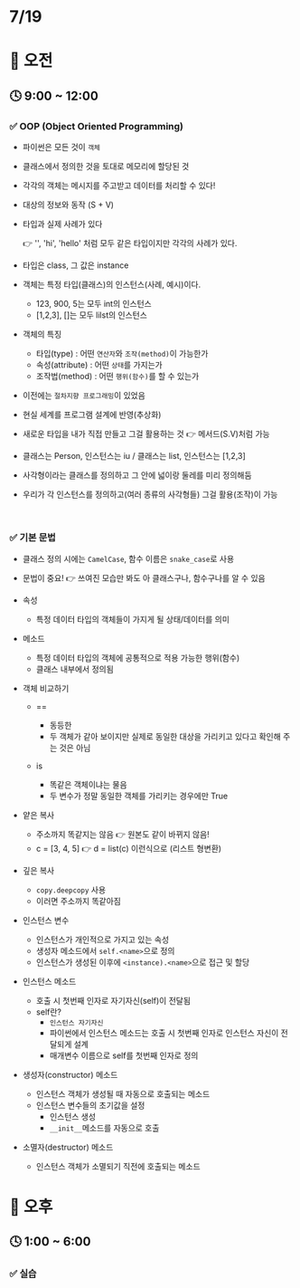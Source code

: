 # 7/19

# 🌇 오전

## 🕓 9:00 ~ 12:00

### ✅ OOP (Object Oriented Programming)

- 파이썬은 모든 것이 `객체`

- 클래스에서 정의한 것을 토대로 메모리에 할당된 것

- 각각의 객체는 메시지를 주고받고 데이터를 처리할 수 있다!

- 대상의 정보와 동작 (S + V)

- 타입과 실제 사례가 있다

  👉 '', 'hi', 'hello' 처럼 모두 같은 타입이지만 각각의 사례가 있다.

- 타입은 class, 그 값은 instance

- 객체는 특정 타입(클래스)의 인스턴스(사례, 예시)이다.
  - 123, 900, 5는 모두 int의 인스턴스
  - [1,2,3], []는 모두 lilst의 인스턴스
  
- 객체의 특징
  - 타입(type) : 어떤 `연산자`와 `조작(method)`이 가능한가
  - 속성(attribute) : 어떤 `상태`를 가지는가
  - 조작법(method) : 어떤 `행위(함수)`를 할 수 있는가
  
- 이전에는 `절차지향 프로그래밍`이 있었음

- 현실 세계를 프로그램 설계에 반영(추상화)

- 새로운 타입을 내가 직접 만들고 그걸 활용하는 것 👉 메서드(S.V)처럼 가능

- 클래스는 Person, 인스턴스는 iu / 클래스는 list, 인스턴스는 [1,2,3]

- 사각형이라는 클래스를 정의하고 그 안에 넓이랑 둘레를 미리 정의해둠

- 우리가 각 인스턴스를 정의하고(여러 종류의 사각형들) 그걸 활용(조작)이 가능

<br>



### ✅ 기본 문법

- 클래스 정의 시에는 `CamelCase`, 함수 이름은 `snake_case`로 사용
- 문법이 중요! 👉 쓰여진 모습만 봐도 아 클래스구나, 함수구나를 알 수 있음
- 속성

  - 특정 데이터 타입의 객체들이 가지게 될 상태/데이터를 의미
- 메소드

  - 특정 데이터 타입의 객체에 공통적으로 적용 가능한 행위(함수)
  - 클래스 내부에서 정의됨
- 객체 비교하기

  - ==
    - 동등한
    - 두 객체가 같아 보이지만 실제로 동일한 대상을 가리키고 있다고 확인해 주는 것은 아님
    
  - is
    - 똑같은 객체이냐는 물음
    - 두 변수가 정말 동일한 객체를 가리키는 경우에만 True
- 얕은 복사

  - 주소까지 똑같지는 않음 👉 원본도 같이 바뀌지 않음!
  - c = [3, 4, 5] 👉 d = list(c) 이런식으로 (리스트 형변환)
- 깊은 복사
  - `copy.deepcopy` 사용
  - 이러면 주소까지 똑같아짐
- 인스턴스 변수
  - 인스턴스가 개인적으로 가지고 있는 속성
  - 생성자 메소드에서 `self.<name>`으로 정의
  - 인스턴스가 생성된 이후에 `<instance).<name>`으로 접근 및 할당

- 인스턴스 메소드
  - 호출 시 첫번째 인자로 자기자신(self)이 전달됨
  - self란?
    - `인스턴스 자기자신`
    - 파이썬에서 인스턴스 메소드는 호출 시 첫번째 인자로 인스턴스 자신이 전달되게 설계
    - 매개변수 이름으로 self를 첫번째 인자로 정의
- 생성자(constructor) 메소드
  - 인스턴스 객체가 생성될 때 자동으로 호출되는 메소드
  - 인스턴스 변수들의 초기값을 설정
    - 인스턴스 생성
    - `__init__`메소드를 자동으로 호출
- 소멸자(destructor) 메소드
  - 인스턴스 객체가 소멸되기 직전에 호출되는 메소드




# 🌆 오후

## 🕓 1:00 ~ 6:00

### ✅ 실습


